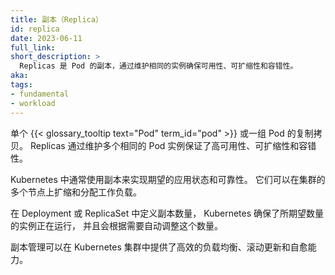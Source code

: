 ```yaml
---
title: 副本（Replica）
id: replica
date: 2023-06-11
full_link: 
short_description: >
  Replicas 是 Pod 的副本，通过维护相同的实例确保可用性、可扩缩性和容错性。
aka: 
tags:
- fundamental
- workload
---
```


<!--
title: Replica
id: replica
date: 2023-06-11
full_link: 
short_description: >
  Replicas are copies of pods, ensuring availability, scalability, and fault tolerance by maintaining identical instances.
aka: 
tags:
- fundamental
- workload
-->

<!--
A copy or duplicate of a {{< glossary_tooltip text="Pod" term_id="pod" >}} or
a set of pods. Replicas ensure high availability, scalability, and fault tolerance
by maintaining multiple identical instances of a pod.
-->
单个 {{< glossary_tooltip text="Pod" term_id="pod" >}} 或一组 Pod 的复制拷贝。
Replicas 通过维护多个相同的 Pod 实例保证了高可用性、可扩缩性和容错性。

<!--more-->
<!--
Replicas are commonly used in Kubernetes to achieve the desired application state and reliability.
They enable workload scaling and distribution across multiple nodes in a cluster.

By defining the number of replicas in a Deployment or ReplicaSet, Kubernetes ensures that
the specified number of instances are running, automatically adjusting the count as needed.

Replica management allows for efficient load balancing, rolling updates, and
self-healing capabilities in a Kubernetes cluster.
-->
Kubernetes 中通常使用副本来实现期望的应用状态和可靠性。
它们可以在集群的多个节点上扩缩和分配工作负载。

在 Deployment 或 ReplicaSet 中定义副本数量， Kubernetes 确保了所期望数量的实例正在运行，
并且会根据需要自动调整这个数量。

副本管理可以在 Kubernetes 集群中提供了高效的负载均衡、滚动更新和自愈能力。

